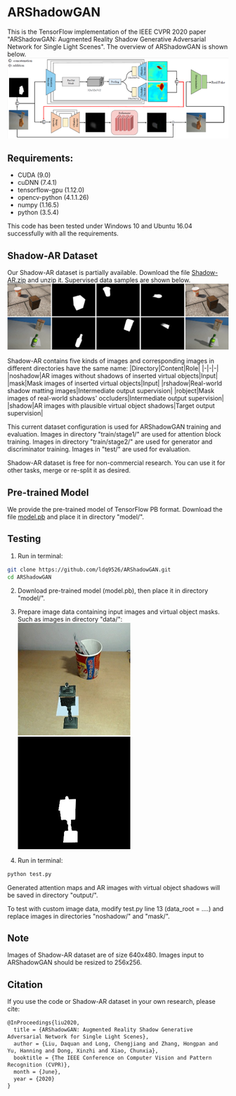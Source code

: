 # ARShadowGAN

This is the TensorFlow implementation of the IEEE CVPR 2020 paper "ARShadowGAN: Augmented Reality Shadow Generative Adversarial Network for Single Light Scenes". The overview of ARShadowGAN is shown below.
![overview](illustration/overview.png)

## Requirements:

* CUDA (9.0)
* cuDNN (7.4.1)
* tensorflow-gpu (1.12.0)
* opencv-python (4.1.1.26)
* numpy (1.16.5)
* python (3.5.4)

This code has been tested under Windows 10 and Ubuntu 16.04 successfully with all the requirements.

## Shadow-AR Dataset

Our Shadow-AR dataset is partially available. Download the file [Shadow-AR.zip](https://drive.google.com/drive/folders/17S9p56iMEd7_l5-ZbNjd7Z3KhiKmW0k_?usp=sharing) and unzip it. Supervised data samples are shown below.
![dataset](illustration/dataset.png)

Shadow-AR contains five kinds of images and corresponding images in different directories have the same name:
|Directory|Content|Role|
|-|-|-|
|noshadow|AR images without shadows of inserted virtual objects|Input|
|mask|Mask images of inserted virtual objects|Input|
|rshadow|Real-world shadow matting images|Intermediate output supervision|
|robject|Mask images of real-world shadows' occluders|Intermediate output supervision|
|shadow|AR images with plausible virtual object shadows|Target output supervision|

This current dataset configuration is used for ARShadowGAN training and evaluation. Images in directory "train/stage1/" are used for attention block training. Images in directory "train/stage2/" are used for generator and discriminator training. Images in "test/" are used for evaluation.

Shadow-AR dataset is free for non-commercial research. You can use it for other tasks, merge or re-split it as desired.

## Pre-trained Model

We provide the pre-trained model of TensorFlow PB format. Download the file [model.pb](https://drive.google.com/drive/folders/17S9p56iMEd7_l5-ZbNjd7Z3KhiKmW0k_?usp=sharing) and place it in directory "model/".

## Testing

1. Run in terminal:
```bash
git clone https://github.com/ldq9526/ARShadowGAN.git
cd ARShadowGAN
```

2. Download pre-trained model (model.pb), then place it in directory "model/".

3. Prepare image data containing input images and virtual object masks. Such as images in directory "data/":
![](data/noshadow/00716.jpg)![](data/mask/00716.jpg)

4. Run in terminal:
```bash
python test.py
```
Generated attention maps and AR images with virtual object shadows will be saved in directory "output/".

To test with custom image data, modify test.py line 13 (data_root = ....) and replace images in directories "noshadow/" and "mask/".

## Note

Images of Shadow-AR dataset are of size 640x480. Images input to ARShadowGAN should be resized to 256x256.

## Citation
If you use the code or Shadow-AR dataset in your own research, please cite:
```
@InProceedings{liu2020,  
  title = {ARShadowGAN: Augmented Reality Shadow Generative Adversarial Network for Single Light Scenes},
  author = {Liu, Daquan and Long, Chengjiang and Zhang, Hongpan and Yu, Hanning and Dong, Xinzhi and Xiao, Chunxia},
  booktitle = {The IEEE Conference on Computer Vision and Pattern Recognition (CVPR)},
  month = {June},
  year = {2020}
}
```
